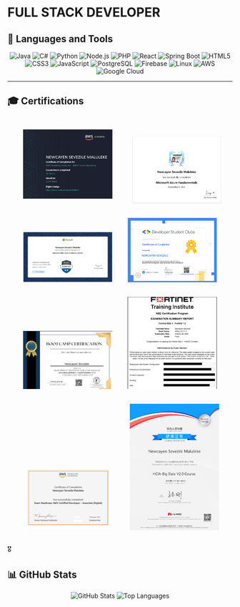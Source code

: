 # FULL STACK DEVELOPER  

## 🧰 Languages and Tools  

<p align="center">  
  <img alt="Java" src="https://img.shields.io/badge/Java-ED8B00?style=for-the-badge&logo=openjdk&logoColor=white&labelColor=101010"/>  
  <img alt="C#" src="https://img.shields.io/badge/C%23-239120?style=for-the-badge&logo=c-sharp&logoColor=white&labelColor=101010"/>  
  <img alt="Python" src="https://img.shields.io/badge/Python-3776AB?style=for-the-badge&logo=python&logoColor=white&labelColor=101010"/>  
  <img alt="Node.js" src="https://img.shields.io/badge/Node.js-43853D?style=for-the-badge&logo=node-dot-js&logoColor=white&labelColor=101010"/>  
  <img alt="PHP" src="https://img.shields.io/badge/PHP-777BB4?style=for-the-badge&logo=php&logoColor=white&labelColor=101010"/>  
  <img alt="React" src="https://img.shields.io/badge/React-61DAFB?style=for-the-badge&logo=react&logoColor=black&labelColor=101010"/>  
  <img alt="Spring Boot" src="https://img.shields.io/badge/SpringBoot-6DB33F?style=for-the-badge&logo=springboot&logoColor=white&labelColor=101010"/>  
  <img alt="HTML5" src="https://img.shields.io/badge/HTML5-E34F26?style=for-the-badge&logo=html5&logoColor=white&labelColor=101010"/>  
  <img alt="CSS3" src="https://img.shields.io/badge/CSS3-1572B6?style=for-the-badge&logo=css3&logoColor=white&labelColor=101010"/>  
  <img alt="JavaScript" src="https://img.shields.io/badge/JavaScript-F7DF1E?style=for-the-badge&logo=javascript&logoColor=black&labelColor=101010"/>  
  <img alt="PostgreSQL" src="https://img.shields.io/badge/PostgreSQL-316192?style=for-the-badge&logo=postgresql&logoColor=white&labelColor=101010"/>  
  <img alt="Firebase" src="https://img.shields.io/badge/Firebase-FFCA28?style=for-the-badge&logo=firebase&logoColor=black&labelColor=101010"/>  
  <img alt="Linux" src="https://img.shields.io/badge/Linux-FCC624?style=for-the-badge&logo=linux&logoColor=black&labelColor=101010"/>  
  <img alt="AWS" src="https://img.shields.io/badge/AWS-232F3E?style=for-the-badge&logo=amazonaws&logoColor=white&labelColor=101010"/>  
  <img alt="Google Cloud" src="https://img.shields.io/badge/GoogleCloud-4285F4?style=for-the-badge&logo=googlecloud&logoColor=white&labelColor=101010"/>  
</p>  

---

## 🎓 Certifications  

<p align="center">  
  <img src="certificates/cloud.png" alt="AWS Academy Cloud Foundations" width="200px" style="margin: 25px;"/>  
  <img src="certificates/azure.png" alt="Azure Certification" width="200px" style="margin: 15px;"/>  
  <img src="certificates/microsoft.png" alt="Microsoft SC-900" width="200px" style="margin: 15px;"/>  
  <img src="certificates/backend.png" alt="Google Backend Developer" width="200px" style="margin: 15px;"/> 
  <img src="certificates/java.png" alt="Java Certification" width="200px" style="margin: 15px;"/>  
  <img src="certificates/fortinet.png" alt="Fortinet NSE 1-4" width="200px" style="margin: 15px;"/>  

  <img src="certificates/Amazon.PNG" alt="Amazon" width="200px" style="margin: 20px;"/>
  <img src="certificates/huawei.png" alt="Huawei" width="200px" style="margin: 15px;"/>
  
</p>  

 🎖️

## 📊 GitHub Stats  

<p align="center">  
  <img src="https://github-readme-stats.vercel.app/api?username=MalulekeNS&show_icons=true&theme=tokyonight" alt="GitHub Stats"/>  
  <img src="https://github-readme-stats.vercel.app/api/top-langs/?username=MalulekeNS&layout=compact&theme=tokyonight" alt="Top Languages"/>  
</p>  

